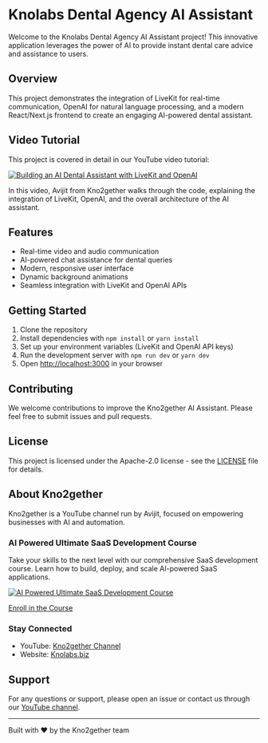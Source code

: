 # Knolabs Dental Agency AI Assistant

Welcome to the Knolabs Dental Agency AI Assistant project! This innovative application leverages the power of AI to provide instant dental care advice and assistance to users.

## Overview

This project demonstrates the integration of LiveKit for real-time communication, OpenAI for natural language processing, and a modern React/Next.js frontend to create an engaging AI-powered dental assistant.

## Video Tutorial

This project is covered in detail in our YouTube video tutorial:

[![Building an AI Dental Assistant with LiveKit and OpenAI](https://img.youtube.com/vi/-KMe--hGhMU/0.jpg)](https://www.youtube.com/watch?v=-KMe--hGhMU)

In this video, Avijit from Kno2gether walks through the code, explaining the integration of LiveKit, OpenAI, and the overall architecture of the AI assistant.

## Features

- Real-time video and audio communication
- AI-powered chat assistance for dental queries
- Modern, responsive user interface
- Dynamic background animations
- Seamless integration with LiveKit and OpenAI APIs

## Getting Started

1. Clone the repository
2. Install dependencies with `npm install` or `yarn install`
3. Set up your environment variables (LiveKit and OpenAI API keys)
4. Run the development server with `npm run dev` or `yarn dev`
5. Open [http://localhost:3000](http://localhost:3000) in your browser

## Contributing

We welcome contributions to improve the Kno2gether AI Assistant. Please feel free to submit issues and pull requests.

## License

This project is licensed under the Apache-2.0 license - see the [LICENSE](LICENSE) file for details.

## About Kno2gether

Kno2gether is a YouTube channel run by Avijit, focused on empowering businesses with AI and automation. 

### AI Powered Ultimate SaaS Development Course

Take your skills to the next level with our comprehensive SaaS development course. Learn how to build, deploy, and scale AI-powered SaaS applications.

[![AI Powered Ultimate SaaS Development Course](https://img.youtube.com/vi/YOUTUBE_VIDEO_ID_HERE/0.jpg)](https://knolabs.biz/upsell-saas-course-2139-9605)

[Enroll in the Course](https://knolabs.biz/upsell-saas-course-2139-9605)

### Stay Connected

- YouTube: [Kno2gether Channel](https://www.youtube.com/@Kno2gether)
- Website: [Knolabs.biz](https://knolabs.biz)

## Support

For any questions or support, please open an issue or contact us through our [YouTube channel](https://www.youtube.com/@Kno2gether).

---

Built with ❤️ by the Kno2gether team
